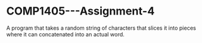 # COMP1405---Assignment-4
A program that takes a random string of characters that slices it into pieces where it can concatenated into an actual word.
